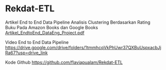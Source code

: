 # Rekdat-ETL

Artikel End to End Data Pipeline
Analisis Clustering Berdasarkan Rating Buku Pada Amazon Books dan Google Books
[Artikel_EndtoEnd_DataEng_Project.pdf](https://github.com/user-attachments/files/17838589/Artikel_EndtoEnd_DataEng_Project.pdf)

Video End to End Data Pipeline
https://drive.google.com/drive/folders/1tmmhcqVkPhUwr37QXBuUspxacbJjRa67?usp=drive_link

Kode Github
https://github.com/flaviapualam/Rekdat-ETL
